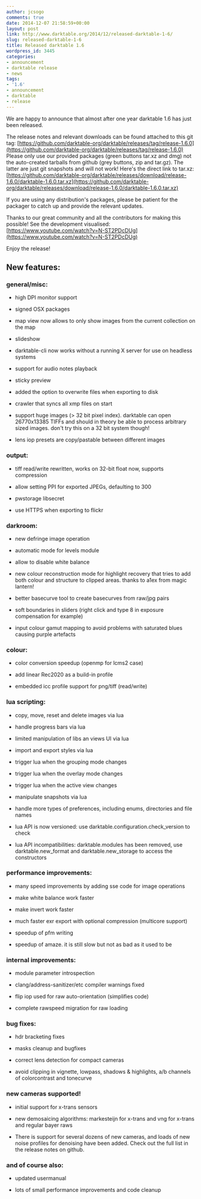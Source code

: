 ```yaml
---
author: jcsogo
comments: true
date: 2014-12-07 21:58:59+00:00
layout: post
link: http://www.darktable.org/2014/12/released-darktable-1-6/
slug: released-darktable-1-6
title: Released darktable 1.6
wordpress_id: 3445
categories:
- announcement
- darktable release
- news
tags:
- '1.6'
- announcement
- darktable
- release
---
```


We are happy to announce that almost after one year darktable 1.6 has just been released.

The release notes and relevant downloads can be found attached to this git tag:
[https://github.com/darktable-org/darktable/releases/tag/release-1.6.0](https://github.com/darktable-org/darktable/releases/tag/release-1.6.0)
Please only use our provided packages (green buttons tar.xz and dmg) not the auto-created tarballs from github (grey buttons, zip and tar.gz). The latter are just git snapshots and will not work! Here's the direct link to tar.xz:
[https://github.com/darktable-org/darktable/releases/download/release-1.6.0/darktable-1.6.0.tar.xz](https://github.com/darktable-org/darktable/releases/download/release-1.6.0/darktable-1.6.0.tar.xz)

If you are using any distribution's packages, please be patient for the packager to catch up and provide the relevant updates.

Thanks to our great community and all the contributors for making this possible!
See the development visualised: [https://www.youtube.com/watch?v=N-ST2PDcDUg](https://www.youtube.com/watch?v=N-ST2PDcDUg)

Enjoy the release!


## **New features:**




### **general/misc:**





	
  * high DPI monitor support

	
  * signed OSX packages

	
  * map view now allows to only show images from the current collection on the map

	
  * slideshow

	
  * darktable-cli now works without a running X server for use on headless systems

	
  * support for audio notes playback

	
  * sticky preview

	
  * added the option to overwrite files when exporting to disk

	
  * crawler that syncs all xmp files on start

	
  * support huge images (> 32 bit pixel index). darktable can open 26770x13385 TIFFs and should in theory be able to process arbitrary sized images. don't try this on a 32 bit system though!

	
  * lens iop presets are copy/pastable between different images




### **output:**





	
  * tiff read/write rewritten, works on 32-bit float now, supports compression

	
  * allow setting PPI for exported JPEGs, defaulting to 300

	
  * pwstorage libsecret

	
  * use HTTPS when exporting to flickr




### **darkroom:**





	
  * new defringe image operation

	
  * automatic mode for levels module

	
  * allow to disable white balance

	
  * new colour reconstruction mode for highlight recovery that tries to add both colour and structure to clipped areas. thanks to a1ex from magic lantern!

	
  * better basecurve tool to create basecurves from raw/jpg pairs

	
  * soft boundaries in sliders (right click and type 8 in exposure compensation for example)

	
  * input colour gamut mapping to avoid problems with saturated blues causing purple artefacts




### **colour:**





	
  * color conversion speedup (openmp for lcms2 case)

	
  * add linear Rec2020 as a build-in profile

	
  * embedded icc profile support for png/tiff (read/write)




### **lua scripting:**





	
  * copy, move, reset and delete images via lua

	
  * handle progress bars via lua

	
  * limited manipulation of libs an views UI via lua

	
  * import and export styles via lua

	
  * trigger lua when the grouping mode changes

	
  * trigger lua when the overlay mode changes

	
  * trigger lua when the active view changes

	
  * manipulate snapshots via lua

	
  * handle more types of preferences, including enums, directories and file names

	
  * lua API is now versioned: use darktable.configuration.check_version to check

	
  * lua API incompatibilities: darktable.modules has been removed, use darktable.new_format and darktable.new_storage to access the constructors




### **performance improvements:**





	
  * many speed improvements by adding sse code for image operations

	
  * make white balance work faster

	
  * make invert work faster

	
  * much faster exr export with optional compression (multicore support)

	
  * speedup of pfm writing

	
  * speedup of amaze. it is still slow but not as bad as it used to be




### **internal improvements:**





	
  * module parameter introspection

	
  * clang/address-sanitizer/etc compiler warnings fixed

	
  * flip iop used for raw auto-orientation (simplifies code)

	
  * complete rawspeed migration for raw loading




### **bug fixes:**





	
  * hdr bracketing fixes

	
  * masks cleanup and bugfixes

	
  * correct lens detection for compact cameras

	
  * avoid clipping in vignette, lowpass, shadows & highlights, a/b channels of colorcontrast and tonecurve




### **new cameras supported!**





	
  * initial support for x-trans sensors

	
  * new demosaicing algorithms: markesteijn for x-trans and vng for x-trans and regular bayer raws

	
  * There is support for several dozens of new cameras, and loads of new noise profiles for denoising have been added. Check out the full list in the release notes on github.




### **and of course also:**





	
  * updated usermanual

	
  * lots of small performance improvements and code cleanup


